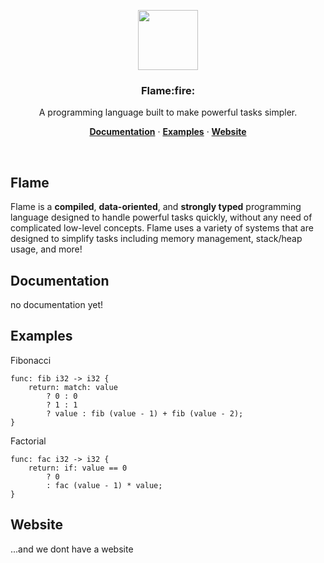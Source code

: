 <p align="center">
  <a>
    <img src="https://avatars.githubusercontent.com/u/98204361?s=200&v=4" height="96">
    <h3 align="center">Flame:fire:</h3>
  </a>
</p>

<p align="center">
  A programming language built to make powerful tasks simpler.
</p>

<p align="center">
  <a href="https://github.com/theflamelang/FlameSharp"><strong>Documentation</strong></a> ·
  <a href="https://github.com/theflamelang/FlameSharp"><strong>Examples</strong></a> ·
  <a href="https://github.com/theflamelang/FlameSharp"><strong>Website</strong></a>
</p>
<br/>

## Flame

Flame is a **compiled**, **data-oriented**, and **strongly typed** programming language designed to handle powerful tasks quickly, without any need of complicated low-level concepts. Flame uses a variety of systems that are designed to simplify tasks including memory management, stack/heap usage, and more!

## Documentation

no documentation yet!

## Examples

Fibonacci
```zig
func: fib i32 -> i32 {
    return: match: value
        ? 0 : 0
        ? 1 : 1
        ? value : fib (value - 1) + fib (value - 2);
}
```

Factorial
```zig
func: fac i32 -> i32 {
    return: if: value == 0 
        ? 0
        : fac (value - 1) * value;
}
```

## Website

...and we dont have a website

